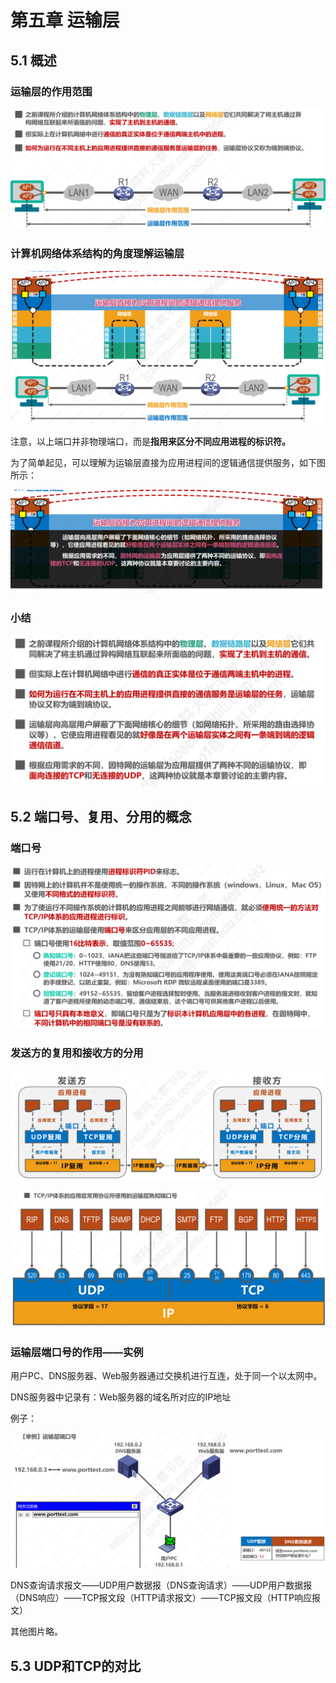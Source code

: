 # 第五章 运输层

## 5.1 概述

### 运输层的作用范围

![image-20210827204604329](images/image-20210827204604329.png)

### 计算机网络体系结构的角度理解运输层

![image-20210827205149639](images/image-20210827205149639.png)

注意，以上端口并非物理端口，而是**指用来区分不同应用进程的标识符。**

为了简单起见，可以理解为运输层直接为应用进程间的逻辑通信提供服务，如下图所示：

![image-20210827205437666](images/image-20210827205437666.png)

### 小结

![image-20210827205504546](images/image-20210827205504546.png)



## 5.2 端口号、复用、分用的概念

### 端口号

![image-20210827213221090](images/image-20210827213221090.png)



### 发送方的复用和接收方的分用

![image-20210827214753728](images/image-20210827214753728.png)

![image-20210827214915942](images/image-20210827214915942.png)

### 运输层端口号的作用——实例

用户PC、DNS服务器、Web服务器通过交换机进行互连，处于同一个以太网中。

DNS服务器中记录有：Web服务器的域名所对应的IP地址

例子：

![image-20210827231533298](images/image-20210827231533298.png)

DNS查询请求报文——UDP用户数据报（DNS查询请求）——UDP用户数据报（DNS响应）——TCP报文段（HTTP请求报文）——TCP报文段（HTTP响应报文）

其他图片略。



## 5.3 UDP和TCP的对比

